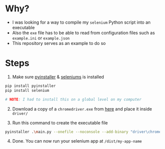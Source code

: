 # Why?

- I was looking for a way to compile my `selenium` Python script into an executable
- Also the `exe` file has to be able to read from configuration files such as `example.ini` or `example.json`
- This repository serves as an example to do so

# Steps

1. Make sure [pyinstaller](https://pypi.org/project/pyinstaller/) & [seleniums](https://selenium-python.readthedocs.io/) is installed

```sh
pip install pyinstaller
pip install selenium

# NOTE: I had to install this on a global level on my computer
```

2. Download a copy of a `chromedriver.exe` from [here](https://chromedriver.chromium.org/downloads) and place it inside `driver/`

3. Run this command to create the executable file

```sh
pyinstaller .\main.py --onefile --noconsole --add-binary "driver\chromedriver.exe;driver\" --add-data "example.json;." --add-data "example.ini;."  --name my-app-name
```

4. Done. You can now run your selenium app at `/dist/my-app-name`
